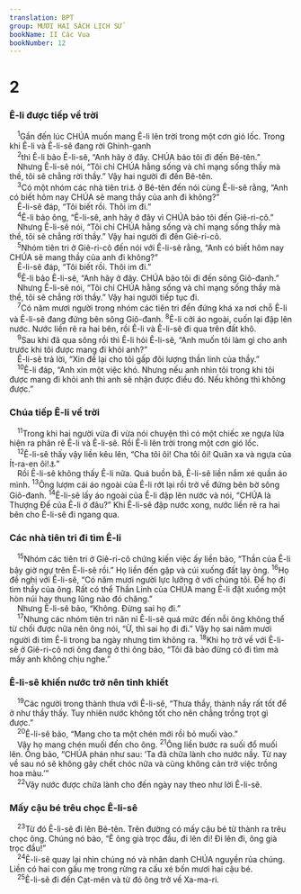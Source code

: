 ```yaml
---
translation: BPT
group: MƯƠI HAI SÁCH LỊCH SỬ
bookName: II Các Vua 
bookNumber: 12
---
```


<div class="title"><h1>2</h1><h3>Ê-li được tiếp về trời</h3></div>
<span class="verse 2vua_2_1"> <sup>1</sup>Gần đến lúc CHÚA muốn mang Ê-li lên trời trong một cơn gió lốc. Trong khi Ê-li và Ê-li-sê đang rời Ghinh-ganh<br/></span>
<span class="verse 2vua_2_2"> <sup>2</sup>thì Ê-li bảo Ê-li-sê, “Anh hãy ở đây. CHÚA bảo tôi đi đến Bê-tên.”<br/> Nhưng Ê-li-sê nói, “Tôi chỉ CHÚA hằng sống và chỉ mạng sống thầy mà thề, tôi sẽ chẳng rời thầy.” Vậy hai người đi đến Bê-tên.<br/></span>
<span class="verse 2vua_2_3"> <sup>3</sup>Có một nhóm các nhà tiên tri<a data-toggle="tooltip" data-placement="bottom" title="Nguyên văn, “con trai của các nhà tiên tri.” Đây là những nhà tiên tri hay những người đang được huấn luyện để trở thành nhà tiên tri. Xem thêm các câu 5, 6, 15, 17.">⚓</a> ở Bê-tên đến nói cùng Ê-li-sê rằng, “Anh có biết hôm nay CHÚA sẽ mang thầy của anh đi không?”<br/> Ê-li-sê đáp, “Tôi biết rồi. Thôi im đi.”<br/></span>
<span class="verse 2vua_2_4"> <sup>4</sup>Ê-li bảo ông, “Ê-li-sê, anh hãy ở đây vì CHÚA bảo tôi đến Giê-ri-cô.”<br/> Nhưng Ê-li-sê nói, “Tôi chỉ CHÚA hằng sống và chỉ mạng sống thầy mà thề, tôi sẽ chẳng rời thầy.” Vậy hai người đi đến Giê-ri-cô.<br/></span>
<span class="verse 2vua_2_5"> <sup>5</sup>Nhóm tiên tri ở Giê-ri-cô đến nói với Ê-li-sê rằng, “Anh có biết hôm nay CHÚA sẽ mang thầy của anh đi không?”<br/> Ê-li-sê đáp, “Tôi biết rồi. Thôi im đi.”<br/></span>
<span class="verse 2vua_2_6"> <sup>6</sup>Ê-li bảo Ê-li-sê, “Anh hãy ở đây. CHÚA bảo tôi đi đến sông Giô-đanh.”<br/> Nhưng Ê-li-sê nói, “Tôi chỉ CHÚA hằng sống và chỉ mạng sống thầy mà thề, tôi sẽ chẳng rời thầy.” Vậy hai người tiếp tục đi.<br/></span>
<span class="verse 2vua_2_7"> <sup>7</sup>Có năm mươi người trong nhóm các tiên tri đến đứng khá xa nơi chỗ Ê-li và Ê-li-sê đang đứng bên sông Giô-đanh.</span>
<span class="verse 2vua_2_8"><sup>8</sup>Ê-li cởi áo ngoài, cuốn lại đập lên nước. Nước liền rẽ ra hai bên, rồi Ê-li và Ê-li-sê đi qua trên đất khô.<br/></span>
<span class="verse 2vua_2_9"> <sup>9</sup>Sau khi đã qua sông rồi thì Ê-li hỏi Ê-li-sê, “Anh muốn tôi làm gì cho anh trước khi tôi được mang đi khỏi anh?”<br/> Ê-li-sê trả lời, “Xin để lại cho tôi gấp đôi lượng thần linh của thầy.”<br/></span>
<span class="verse 2vua_2_10"> <sup>10</sup>Ê-li đáp, “Anh xin một việc khó. Nhưng nếu anh nhìn tôi trong khi tôi được mang đi khỏi anh thì anh sẽ nhận được điều đó. Nếu không thì không được.”<br/></span>
<div class="title"><h3>Chúa tiếp Ê-li về trời</h3></div>
<span class="verse 2vua_2_11"> <sup>11</sup>Trong khi hai người vừa đi vừa nói chuyện thì có một chiếc xe ngựa lửa hiện ra phân rẽ Ê-li và Ê-li-sê. Rồi Ê-li lên trời trong một cơn gió lốc.<br/></span>
<span class="verse 2vua_2_12"> <sup>12</sup>Ê-li-sê thấy vậy liền kêu lên, “Cha tôi ôi! Cha tôi ôi! Quân xa và ngựa của Ít-ra-en ôi!<a data-toggle="tooltip" data-placement="bottom" title="Hay “Quân xa của Ít-ra-en và các lính cỡi ngựa.” Câu nầy có thể nghĩa là “Thượng Đế và các đạo quân trên trời của Ngài.”">⚓</a>”<br/> Rồi Ê-li-sê không thấy Ê-li nữa. Quá buồn bã, Ê-li-sê liền nắm xé quần áo mình.</span>
<span class="verse 2vua_2_13"><sup>13</sup>Ông lượm cái áo ngoài của Ê-li rớt lại rồi trở về đứng bên bờ sông Giô-đanh.</span>
<span class="verse 2vua_2_14"><sup>14</sup>Ê-li-sê lấy áo ngoài của Ê-li đập lên nước và nói, “CHÚA là Thượng Đế của Ê-li ở đâu?” Khi Ê-li-sê đập nước xong, nước liền rẽ ra hai bên cho Ê-li-sê đi ngang qua.<br/></span>
<div class="title"><h3>Các nhà tiên tri đi tìm Ê-li</h3></div>
<span class="verse 2vua_2_15"> <sup>15</sup>Nhóm các tiên tri ở Giê-ri-cô chứng kiến việc ấy liền bảo, “Thần của Ê-li bây giờ ngự trên Ê-li-sê rồi.” Họ liền đến gặp và cúi xuống đất lạy ông.</span>
<span class="verse 2vua_2_16"><sup>16</sup>Họ đề nghị với Ê-li-sê, “Có năm mươi người lực lưỡng ở với chúng tôi. Để họ đi tìm thầy của ông. Rất có thể Thần Linh của CHÚA mang Ê-li đặt xuống một hòn núi hay thung lũng nào đó chăng.”<br/> Nhưng Ê-li-sê bảo, “Không. Đừng sai họ đi.”<br/></span>
<span class="verse 2vua_2_17"> <sup>17</sup>Nhưng các nhóm tiên tri năn nỉ Ê-li-sê quá mức đến nỗi ông không thể từ chối được nữa nên ông nói, “Ừ, thì sai họ đi đi.” Vậy họ sai năm mươi người đi tìm Ê-li trong ba ngày nhưng tìm không ra.</span>
<span class="verse 2vua_2_18"><sup>18</sup>Khi họ trở về với Ê-li-sê ở Giê-ri-cô nơi ông đang ở thì ông bảo, “Tôi đã bảo đừng có đi tìm mà mấy anh không chịu nghe.”<br/></span>
<div class="title"><h3>Ê-li-sê khiến nước trở nên tinh khiết</h3></div>
<span class="verse 2vua_2_19"> <sup>19</sup>Các người trong thành thưa với Ê-li-sê, “Thưa thầy, thành nầy rất tốt để ở như thầy thấy. Tuy nhiên nước không tốt cho nên chẳng trồng trọt gì được.”<br/></span>
<span class="verse 2vua_2_20"> <sup>20</sup>Ê-li-sê bảo, “Mang cho ta một chén mới rồi bỏ muối vào.”<br/> Vậy họ mang chén muối đến cho ông.</span>
<span class="verse 2vua_2_21"><sup>21</sup>Ông liền bước ra suối đổ muối lên. Ông bảo, “CHÚA phán như sau: ‘Ta đã chữa lành cho nước nầy. Từ nay về sau nó sẽ không gây chết chóc nữa và cũng không cản trở việc trồng hoa màu.’”<br/></span>
<span class="verse 2vua_2_22"> <sup>22</sup>Vậy nước được chữa lành cho đến ngày nay theo như lời Ê-li-sê.<br/></span>
<div class="title"><h3>Mấy cậu bé trêu chọc Ê-li-sê</h3></div>
<span class="verse 2vua_2_23"> <sup>23</sup>Từ đó Ê-li-sê đi lên Bê-tên. Trên đường có mấy cậu bé từ thành ra trêu chọc ông. Chúng nó bảo, “Ê ông già trọc đầu, đi lên đi! Đi lên đi, ông già trọc đầu!”<br/></span>
<span class="verse 2vua_2_24"> <sup>24</sup>Ê-li-sê quay lại nhìn chúng nó và nhân danh CHÚA nguyền rủa chúng. Liền có hai con gấu mẹ trong rừng ra cấu xé bốn mươi hai cậu bé.<br/></span>
<span class="verse 2vua_2_25"> <sup>25</sup>Ê-li-sê đi đến Cạt-mên và từ đó ông trở về Xa-ma-ri.<br/></span>

